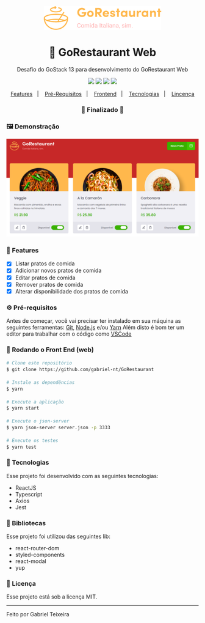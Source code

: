 <p align="center">
  <img src="https://github.com/gabriel-nt/GoRestaurant/blob/master/src/assets/logo-git.png" alt="GoRestaurant" />
</p>

<h1 align="center">
    🚀 GoRestaurant Web
</h1>
<p align="center">Desafio do GoStack 13 para desenvolvimento do GoRestaurant Web</p>

<p align="center">
  <img src="https://img.shields.io/badge/react%20version-16.13.1-informational"/>
  <!--<img src="https://img.shields.io/badge/repo%20size-2.00%20MB-informational" />-->
  <img src="https://img.shields.io/badge/score-10.00-important" />
  <img src="https://img.shields.io/badge/last%20commit-october-blue" />
  <img src="https://img.shields.io/badge/license-MIT-success"/>
</p>

<p align="center">
  <a href="#-features">Features</a>&nbsp;&nbsp;&nbsp;|&nbsp;&nbsp;&nbsp;
  <a href="#-pré-requisitos">Pré-Requisitos</a>&nbsp;&nbsp;&nbsp;|&nbsp;&nbsp;&nbsp;
  <a href="#-rodando-o-front-end-web">Frontend</a>&nbsp;&nbsp;&nbsp;|&nbsp;&nbsp;&nbsp;
  <a href="#-tecnologias">Tecnologias</a>&nbsp;&nbsp;&nbsp;|&nbsp;&nbsp;&nbsp;
  <a href="#-licença">Lincença</a>
</p>

<h3 align="center"> 
🚧  Finalizado  🚧
</h3>

### 🖼 Demonstração
<p>
   <img src="https://github.com/gabriel-nt/GoRestaurant/blob/master/src/assets/dashboard.PNG" alt="Dashboard"/>
</p>

### 📎 Features

- [x] Listar pratos de comida
- [x] Adicionar novos pratos de comida 
- [x] Editar pratos de comida
- [x] Remover pratos de comida
- [x] Alterar disponibilidade dos pratos de comida

### ⚙ Pré-requisitos

Antes de começar, você vai precisar ter instalado em sua máquina as seguintes ferramentas:
[Git](https://git-scm.com), [Node.js](https://nodejs.org/en/) e/ou [Yarn](https://https://yarnpkg.com/) 
Além disto é bom ter um editor para trabalhar com o código como [VSCode](https://code.visualstudio.com/)

### 🎲 Rodando o Front End (web)

```bash
# Clone este repositório
$ git clone https://github.com/gabriel-nt/GoRestaurant

# Instale as dependências
$ yarn

# Execute a aplicação
$ yarn start

# Execute o json-server
$ yarn json-server server.json -p 3333

# Execute os testes
$ yarn test
```

### 🚀 Tecnologias

Esse projeto foi desenvolvido com as seguintes tecnologias:

- ReactJS
- Typescript
- Axios
- Jest

### 📕 Bibliotecas

Esse projeto foi utilizou das seguintes lib:

- react-router-dom
- styled-components
- react-modal
- yup

### 📝 Licença

Esse projeto está sob a licença MIT.

<hr/>

Feito por Gabriel Teixeira

